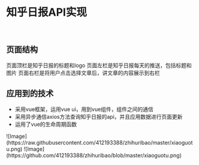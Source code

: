 <h1>知乎日报API实现</h1>
<br>
<h2>页面结构</h2>
页面顶栏是知乎日报的标题和logo
页面左栏是知乎日报每天的推送，包括标题和图片
页面右栏是将用户点击选择文章后，讲文章的内容展示到右栏
<h2>应用到的技术</h2>
<ul>
<li>采用vue框架，运用vue ui，用到vue组件，组件之间的通信</li>
<li>采用异步通信axios方法查询知乎日报的api，并且应用数据进行页面更新</li>
<li>运用了vue的生命周期函数</li>
	</ul>
![Image](https://raw.githubusercontent.com/412193388/zhihuribao/master/xiaoguotu.png)
![Image](https://github.com/412193388/zhihuribao/blob/master/xiaoguotu.png)
